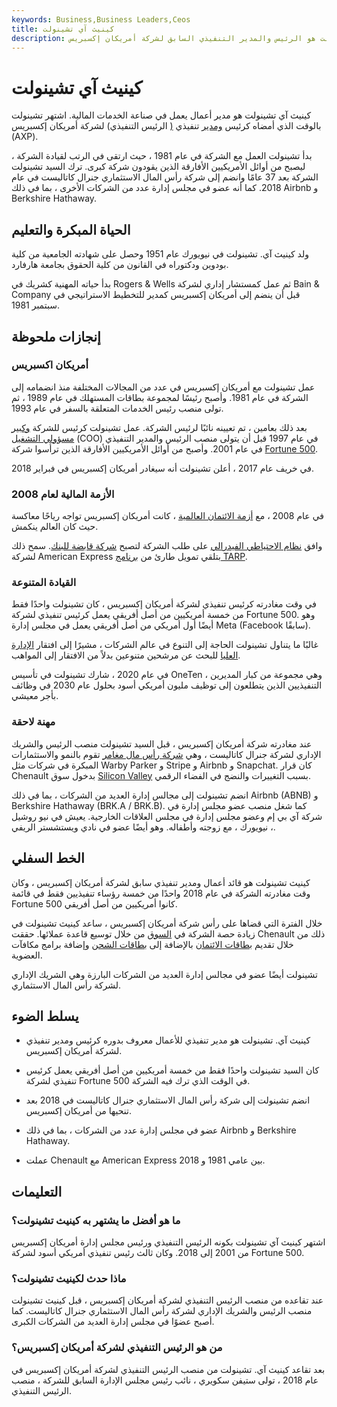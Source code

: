 ```yaml
---
keywords: Business,Business Leaders,Ceos
title: كينيث آي تشينولت
description: كينيث آي تشينولت هو الرئيس والمدير التنفيذي السابق لشركة أمريكان إكسبريس
---
```


# كينيث آي تشينولت
كينيث آي تشينولت هو مدير أعمال يعمل في صناعة الخدمات المالية. اشتهر تشينولت بالوقت الذي أمضاه كرئيس [ومدير](/chairman) تنفيذي [(](/ceo) الرئيس التنفيذي) لشركة أمريكان إكسبريس (AXP).

بدأ تشينولت العمل مع الشركة في عام 1981 ، حيث ارتقى في الرتب لقيادة الشركة ، ليصبح من أوائل الأمريكيين الأفارقة الذين يقودون شركة كبرى. ترك السيد تشينولت الشركة بعد 37 عامًا وانضم إلى شركة رأس المال الاستثماري جنرال كاتاليست في عام 2018. كما أنه عضو في مجلس إدارة عدد من الشركات الأخرى ، بما في ذلك Airbnb و Berkshire Hathaway.

## الحياة المبكرة والتعليم

ولد كينيث آي. تشينولت في نيويورك عام 1951 وحصل على شهادته الجامعية من كلية بودوين ودكتوراه في القانون من كلية الحقوق بجامعة هارفارد.

بدأ حياته المهنية كشريك في Rogers & Wells ثم عمل كمستشار إداري لشركة Bain & Company قبل أن ينضم إلى أمريكان إكسبريس كمدير للتخطيط الاستراتيجي في سبتمبر 1981.

## إنجازات ملحوظة

### أمريكان اكسبريس

عمل تشينولت مع أمريكان إكسبريس في عدد من المجالات المختلفة منذ انضمامه إلى الشركة في عام 1981. وأصبح رئيسًا لمجموعة بطاقات المستهلك في عام 1989 ، ثم تولى منصب رئيس الخدمات المتعلقة بالسفر في عام 1993.

بعد ذلك بعامين ، تم تعيينه نائبًا لرئيس الشركة. عمل تشينولت كرئيس للشركة [وكبير مسؤولي التشغيل](/coo) (COO) في عام 1997 قبل أن يتولى منصب الرئيس والمدير التنفيذي في عام 2001. وأصبح من أوائل الأمريكيين الأفارقة الذين ترأسوا شركة [Fortune 500](/fortune500).

في خريف عام 2017 ، أعلن تشينولت أنه سيغادر أمريكان إكسبريس في فبراير 2018.

### الأزمة المالية لعام 2008

في عام 2008 ، مع [أزمة الائتمان العالمية](/credit-crisis) ، كانت أمريكان إكسبريس تواجه رياحًا معاكسة حيث كان العالم ينكمش.

وافق [نظام الاحتياطي الفيدرالي](/federalreservesystem) على طلب الشركة لتصبح [شركة قابضة للبنك](/one-bank-holding-company). سمح ذلك لشركة American Express بتلقي تمويل طارئ من [برنامج TARP](/troubled-asset-relief-program-tarp).

### القيادة المتنوعة

في وقت مغادرته كرئيس تنفيذي لشركة أمريكان إكسبريس ، كان تشينولت واحدًا فقط من خمسة أمريكيين من أصل أفريقي يعمل كرئيس تنفيذي لشركة Fortune 500. وهو أيضًا أول أمريكي من أصل أفريقي يعمل في مجلس إدارة Meta (Facebook سابقًا).

غالبًا ما يتناول تشينولت الحاجة إلى التنوع في عالم الشركات ، مشيرًا إلى افتقار [الإدارة العليا](/upper-management) للبحث عن مرشحين متنوعين بدلاً من الافتقار إلى المواهب.

في عام 2020 ، شارك تشينولت في تأسيس OneTen ، وهي مجموعة من كبار المديرين التنفيذيين الذين يتطلعون إلى توظيف مليون أمريكي أسود بحلول عام 2030 في وظائف بأجر معيشي.

### مهنة لاحقة

عند مغادرته شركة أمريكان إكسبريس ، قبل السيد تشينولت منصب الرئيس والشريك الإداري لشركة جنرال كاتاليست ، وهي [شركة رأس مال مغامر](/venturecapital) تقوم بالنمو والاستثمارات المبكرة في شركات مثل Warby Parker و Stripe و Airbnb و Snapchat. كان قرار Chenault بدخول سوق [Silicon Valley](/siliconvalley) بسبب التغييرات والنضج في الفضاء الرقمي.

انضم تشينولت إلى مجالس إدارة العديد من الشركات ، بما في ذلك Airbnb (ABNB) و Berkshire Hathaway (BRK.A / BRK.B). كما شغل منصب عضو مجلس إدارة في شركة آي بي إم وعضو مجلس إدارة في مجلس العلاقات الخارجية. يعيش في نيو روشيل ، نيويورك ، مع زوجته وأطفاله. وهو أيضًا عضو في نادي ويستشستر الريفي.

## الخط السفلي

كينيث تشينولت هو قائد أعمال ومدير تنفيذي سابق لشركة أمريكان إكسبريس ، وكان وقت مغادرته الشركة في عام 2018 واحدًا من خمسة رؤساء تنفيذيين فقط في قائمة Fortune 500 كانوا أمريكيين من أصل أفريقي.

خلال الفترة التي قضاها على رأس شركة أمريكان إكسبريس ، ساعد كينيث تشينولت في زيادة حصة الشركة في [السوق](/marketshare) من خلال توسيع قاعدة عملائها. حققت Chenault ذلك من خلال تقديم [بطاقات الائتمان](/creditcard) بالإضافة إلى [بطاقات الشحن](/chargecard) وإضافة برامج مكافآت العضوية.

تشينولت أيضًا عضو في مجالس إدارة العديد من الشركات البارزة وهي الشريك الإداري لشركة رأس المال الاستثماري.

## يسلط الضوء

- كينيث آي. تشينولت هو مدير تنفيذي للأعمال معروف بدوره كرئيس ومدير تنفيذي لشركة أمريكان إكسبريس.

- كان السيد تشينولت واحدًا فقط من خمسة أمريكيين من أصل أفريقي يعمل كرئيس تنفيذي لشركة Fortune 500 في الوقت الذي ترك فيه الشركة.

- انضم تشينولت إلى شركة رأس المال الاستثماري جنرال كاتاليست في 2018 بعد تنحيها من أمريكان إكسبريس.

- عضو في مجلس إدارة عدد من الشركات ، بما في ذلك Airbnb و Berkshire Hathaway.

- عملت Chenault مع American Express بين عامي 1981 و 2018.

## التعليمات

### ما هو أفضل ما يشتهر به كينيث تشينولت؟

اشتهر كينيث آي تشينولت بكونه الرئيس التنفيذي ورئيس مجلس إدارة أمريكان إكسبريس من 2001 إلى 2018. وكان ثالث رئيس تنفيذي أمريكي أسود لشركة Fortune 500.

### ماذا حدث لكينيث تشينولت؟

عند تقاعده من منصب الرئيس التنفيذي لشركة أمريكان إكسبريس ، قبل كينيث تشينولت منصب الرئيس والشريك الإداري لشركة رأس المال الاستثماري جنرال كاتاليست. كما أصبح عضوًا في مجلس إدارة العديد من الشركات الكبرى.

### من هو الرئيس التنفيذي لشركة أمريكان إكسبريس؟

بعد تقاعد كينيث آي. تشينولت من منصب الرئيس التنفيذي لشركة أمريكان إكسبريس في عام 2018 ، تولى ستيفن سكويري ، نائب رئيس مجلس الإدارة السابق للشركة ، منصب الرئيس التنفيذي.

